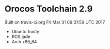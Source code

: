 
# Orocos Toolchain 2.9

Built on travis-ci.org Fri Mar 31 09:31:56 UTC 2017

* Ubuntu trusty
* ROS jade
* Arch x86_64


